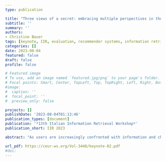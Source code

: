 ```yaml
---
type: publication

title: "Three views of a secret: embracing multiple perspectives in the evaluation of information retrieval and recommender systems"
subtitle: ''
summary: ''
authors:
- Christine Bauer
tags: [keynote, IIR, evaluation, recommender systems, information retrieval, multimethods, multi-stakeholder]
categories: []
date: 2023-08-04
featured: false
draft: false
profile: false

# Featured image
# To use, add an image named `featured.jpg/png` to your page's folder.
# Focal points: Smart, Center, TopLeft, Top, TopRight, Left, Right, BottomLeft, Bottom, BottomRight.
#image:
#  caption: ''
#  focal_point: ''
#  preview_only: false

projects: []
publishDate: '2023-08-04T01:13:46'
publication_types: [document]
publication: '*13th Italian Information Retrieval Workshop*'
publication_short: IIR 2023

abstract: "As users are increasingly confronted with information and choice overload, we need the 'right' information, at the 'right' time, in the 'right' place, in the 'right' way, to the 'right' person. Information retrieval and recommender systems are effective means to address this goal. When optimizing and evaluating such systems, we often disregard that a 'typical' user is not the only stakeholder interested in a well-functioning system. Beyond ignoring the needs of specific stakeholders, this eventually leads to a malfunctioning system for anyone. In this talk, I will demonstrate that we need to consider the demands of the various stakeholders and provide insights into how we can embrace those needs when evaluating our systems."

url_pdf: https://ceur-ws.org/Vol-3448/keynote-02.pdf
#doi: 
---
```

